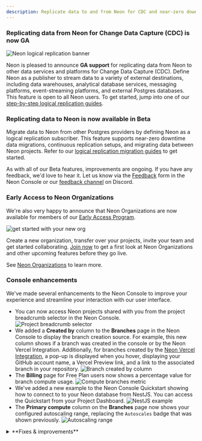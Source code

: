 ```yaml
---
description: Replicate data to and from Neon for CDC and near-zero downtime migrations, early access to Neon Organizations, and more
---
```


### Replicating data from Neon for Change Data Capture (CDC) is now GA

![Neon logical replication banner](/docs/relnotes/neon-logical-replication.jpg)

Neon is pleased to announce **GA support** for replicating data from Neon to other data services and platforms for Change Data Capture (CDC). Define Neon as a publisher to stream data to a variety of external destinations, including data warehouses, analytical database services, messaging platforms, event-streaming platforms, and external Postgres databases. This feature is open to all Neon users. To get started, jump into one of our [step-by-step logical replication guides](https://neon.tech/docs/guides/integrations#replicate-data-from-neon).

### Replicating data to Neon is now available in Beta

Migrate data to Neon from other Postgres providers by defining Neon as a logical replication subscriber. This feature supports near-zero downtime data migrations, continuous replication setups, and migrating data between Neon projects. Refer to our [logical replication migration guides](/docs/guides/integrations#replicate-data-to-neon) to get started.

As with all of our Beta features, improvements are ongoing. If you have any feedback, we'd love to hear it. Let us know via the [Feedback](https://console.neon.tech/app/projects?modal=feedback) form in the Neon Console or our [feedback channel](https://discord.com/channels/1176467419317940276/1176788564890112042) on Discord.

### Early Access to Neon Organizations

We're also very happy to announce that Neon Organizations are now available for members of our [Early Access Program](https://console.neon.tech/app/settings/early-access).

![get started with your new org](/docs/relnotes/orgs_create_next.png)

Create a new organization, transfer over your projects, invite your team and get started collaborating. [Join now](https://console.neon.tech/app/settings/early-access) to get a first look at Neon Organizations and other upcoming features before they go live.

See [Neon Organizations](/docs/manage/organizations) to learn more.

### Console enhancements

We've made several enhancements to the Neon Console to improve your experience and streamline your interaction with our user interface.

- You can now access Neon projects shared with you from the project breadcrumb selector in the Neon Console.
  ![Project breadcrumb selector](/docs/relnotes/breadcrumb_project_selector.png 'no-border')
- We added a **Created by** column to the **Branches** page in the Neon Console to display the branch creation source. For example, this new column shows if a branch was created in the console or by the Neon Vercel Integration. Additionally, for branches created by the [Neon Vercel Integration](/docs/guides/vercel), a pop-up is displayed when you hover, displaying your GitHub account name, a Vercel Preview link, and a link to the associated branch in your repository.
  ![Branch created by column](/docs/relnotes/branch_created_by_column.png 'no-border')
- The **Billing** page for Free Plan users now shows a percentage value for branch compute usage.
  ![Compute branches metric](/docs/relnotes/compute_branches.png 'no-border')
- We've added a new example to the Neon Console Quickstart showing how to connect to to your Neon database from NestJS. You can access the Quickstart from your Project Dashboard.
  ![NestJS example](/docs/relnotes/nestjs.png)
- The **Primary compute** column on the **Branches** page now shows your configured autoscaling range, replacing the `Autoscales` badge that was shown previously.
  ![Autoscaling range](/docs/relnotes/autoscaling_range.png 'no-border')

<details>
<summary>**Fixes & improvements**</summary>

- Fixed an issue that prevented database and role names from being fully displayed in the **Settings** &#8594; **Default database and role** section on the Vercel integration drawer, accessed from the **Integrations** page in the Neon Console.
- Queries saved to the Neon SQL Editor **Saved** list are now limited to 9 KB in length. A similar restriction was introduced for the Neon SQL Editor **History** list last week. While you can execute longer queries from the Neon SQL Editor, any query exceeding 9 KB will be truncated when saved. A `-- QUERY TRUNCATED` comment is added at the beginning of these queries to indicate truncation.
- We updated the Drizzle Studio version that powers the **Tables** page in the Neon Console. This update addresses an issue where updating a column value in one row via the table editor updated the same column value in other rows.
- Fixed an issue in the Neon Console where page labels in the sidebar were not highlighted when selected.
- Fixed an issue that caused a `Something went wrong error` to appear briefly after deleting a project from the **Settings** page in the Neon Console.
- Removed information about the Free Plan that was displayed when creating a project with a paid plan account.
- Fixed an issue on the **Projects** page where a deleted project was only removed from the projects list after a page refresh.
- Fixed an issue with the **Time Travel Assist** feature on the **Restore** page in the Neon Console. Attempting to run a time travel query resulted in a `Something went wrong` error.
- Fixed a Neon CLI issue that caused the `neon create-app` command to fail when providing an app name.

</details>
